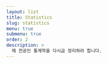```yaml
---
layout: list
title: Statistics
slug: statistics
menu: true
submenu: true
order: 2
description: >
  제 전공인 통계학을 다시금 정리하려 합니다.  
---
```

